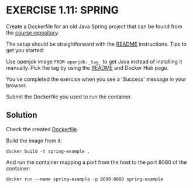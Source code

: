 # EXERCISE 1.11: SPRING

Create a Dockerfile for an old Java Spring project that can be found from the [course repository](https://github.com/docker-hy/material-applications/tree/main/spring-example-project).

The setup should be straightforward with the [README][1] instructions. Tips to get you started:

Use openjdk image `FROM openjdk:_tag_` to get Java instead of installing it manually. Pick the tag by using the [README][1] and Docker Hub page.

You've completed the exercise when you see a 'Success' message in your browser.

Submit the Dockerfile you used to run the container.

[1]: spring-example-project/README.md

## Solution

Check the created [Dockerfile](spring-example-project/Dockerfile).

Build the image from it:

`docker build -t spring-example .`

And run the container mapping a port from the host to the port 8080 of the container:

`docker run --name spring-example -p 8080:8080 spring-example`
